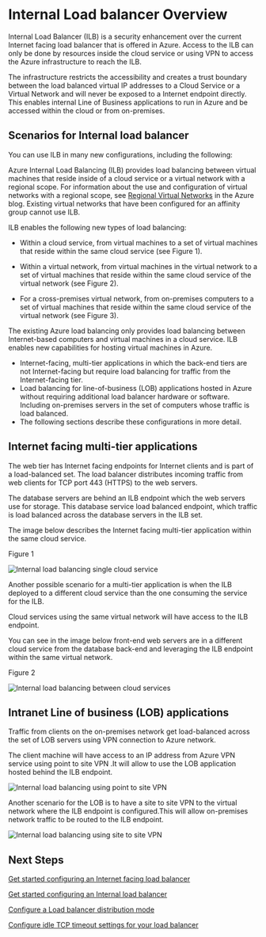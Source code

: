 
<properties 
   pageTitle="Internal load balancer Overview | Windows Azure"
   description="Overview for internal load balancer and its features.How a load balancer works for Azure and possible scenarios to configure internal endpoints"
   services="load-balancer"
   documentationCenter="na"
   authors="joaoma"
   manager="adinah"
   editor="tysonn" />
<tags
	ms.service="load-balancer"
	ms.date="08/12/2015"
	wacn.date=""/>


# Internal Load balancer Overview

Internal Load Balancer (ILB) is a security enhancement over the current Internet facing load balancer that is offered in Azure. Access to the ILB can only be done by resources inside the cloud service or using VPN to access the Azure infrastructure to reach the ILB.
			
The infrastructure  restricts the accessibility and creates a trust boundary between the load balanced virtual IP addresses to a Cloud Service or a Virtual Network and will never be exposed to a Internet endpoint directly. This enables internal Line of Business applications to run in Azure and be accessed within the cloud or from on-premises.

## Scenarios for Internal load balancer

You can use ILB in many new configurations, including the following:

Azure Internal Load Balancing (ILB) provides load balancing between virtual machines that reside inside of a cloud service or a virtual network with a regional scope. For information about the use and configuration of virtual networks with a regional scope, see [Regional Virtual <!-- deleted by customization Networks](http://azure.microsoft.com/blog/2014/05/14/regional-virtual-networks/) --><!-- keep by customization: begin --> Networks](http://www.windowsazure.cn/blog/2014/05/14/regional-virtual-networks/) <!-- keep by customization: end --> in the Azure blog. Existing virtual networks that have been configured for an affinity group cannot use ILB.

ILB enables the following new types of load balancing:

- Within a cloud service, from virtual machines to a set of virtual machines that reside within the same cloud service (see Figure 1).

- Within a virtual network, from virtual machines in the virtual network to a set of virtual machines that reside within the same cloud service of the virtual network (see Figure 2).

- For a cross-premises virtual network, from on-premises computers to a set of virtual machines that reside within the same cloud service of the virtual network (see Figure 3).

The existing Azure load balancing only provides load balancing between Internet-based computers and virtual machines in a cloud service. ILB enables new capabilities for hosting virtual machines in Azure.

- Internet-facing, multi-tier applications in which the back-end tiers are not Internet-facing but require load balancing for traffic from the Internet-facing tier.
- Load balancing for line-of-business (LOB) applications hosted in Azure without requiring additional load balancer hardware or software.
Including on-premises servers in the set of computers whose traffic is load balanced. 
- The following sections describe these configurations in more detail.

## Internet facing multi-tier applications


The web tier has Internet facing endpoints for Internet clients and is part of a load-balanced set. The load balancer  distributes incoming traffic from web clients for TCP port 443 (HTTPS) to the web servers.

The database servers are behind an ILB endpoint which the web servers use for storage. This database service load balanced endpoint, which traffic is load balanced across the database servers in the ILB set.

The image below describes the Internet facing multi-tier application within the same cloud service. 

Figure 1

![Internal load balancing single cloud service](./media/load-balancer-internal-overview/IC736321.png)

Another possible scenario for a multi-tier application is when the ILB deployed to a different cloud service than the one consuming the service for the ILB.

Cloud services using the same virtual network will have access to the ILB endpoint.

You can see in the image below front-end web servers are in a different cloud service from the database back-end and leveraging the ILB endpoint within the same virtual network.

Figure 2

![Internal load balancing between cloud services](./media/load-balancer-internal-overview/IC744147.png)

## Intranet Line of business (LOB) applications

Traffic from clients on the on-premises network get load-balanced across the set of LOB servers using VPN connection to Azure network.

The client machine will have access to an IP address from Azure VPN service using point to site VPN .It will allow to use the LOB application hosted behind the ILB endpoint.


![Internal load balancing using point to site VPN](./media/load-balancer-internal-overview/IC744148.png)

Another scenario for the LOB is to have a site to site VPN to the virtual network where the ILB endpoint is configured.This will allow on-premises network traffic to be routed to the ILB endpoint.

![Internal load balancing using site to site VPN](./media/load-balancer-internal-overview/IC744150.png)


## Next Steps

[Get started configuring an Internet facing load balancer](/documentation/articles/load-balancer-internet-getstarted)

[Get started configuring an Internal load balancer](/documentation/articles/load-balancer-internal-getstarted)

[Configure a Load balancer distribution mode](/documentation/articles/load-balancer-distribution-mode)

[Configure idle TCP timeout settings for your load balancer](/documentation/articles/load-balancer-tcp-idle-timeout)

 